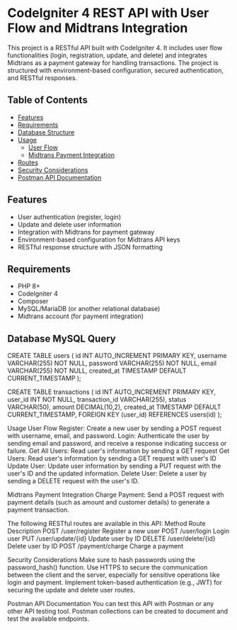 # CodeIgniter 4 REST API with User Flow and Midtrans Integration

This project is a RESTful API built with CodeIgniter 4. It includes user flow functionalities (login, registration, update, and delete) and integrates Midtrans as a payment gateway for handling transactions. The project is structured with environment-based configuration, secured authentication, and RESTful responses.

## Table of Contents

- [Features](#features)
- [Requirements](#requirements)
- [Database Structure](#database-structure)
- [Usage](#usage)
  - [User Flow](#user-flow)
  - [Midtrans Payment Integration](#midtrans-payment-integration)
- [Routes](#routes)
- [Security Considerations](#security-considerations)
- [Postman API Documentation](#postman-api-documentation)

## Features

- User authentication (register, login)
- Update and delete user information
- Integration with Midtrans for payment gateway
- Environment-based configuration for Midtrans API keys
- RESTful response structure with JSON formatting

## Requirements

- PHP 8+
- CodeIgniter 4
- Composer
- MySQL/MariaDB (or another relational database)
- Midtrans account (for payment integration)

## Database MySQL Query

CREATE TABLE users (
    id INT AUTO_INCREMENT PRIMARY KEY,
    username VARCHAR(255) NOT NULL,
    password VARCHAR(255) NOT NULL,
    email VARCHAR(255) NOT NULL,
    created_at TIMESTAMP DEFAULT CURRENT_TIMESTAMP
);

CREATE TABLE transactions (
    id INT AUTO_INCREMENT PRIMARY KEY,
    user_id INT NOT NULL,
    transaction_id VARCHAR(255),
    status VARCHAR(50),
    amount DECIMAL(10,2),
    created_at TIMESTAMP DEFAULT CURRENT_TIMESTAMP,
    FOREIGN KEY (user_id) REFERENCES users(id)
);

Usage
User Flow
Register: Create a new user by sending a POST request with username, email, and password.
Login: Authenticate the user by sending email and password, and receive a response indicating success or failure.
Get All Users: Read user's information by sending a GET request
Get Users: Read user's information by sending a GET request with user's ID
Update User: Update user information by sending a PUT request with the user's ID and the updated information.
Delete User: Delete a user by sending a DELETE request with the user's ID.

Midtrans Payment Integration
Charge Payment: Send a POST request with payment details (such as amount and customer details) to generate a payment transaction.

The following RESTful routes are available in this API:
Method	Route	Description
POST	/user/register	Register a new user
POST	/user/login	Login user
PUT	/user/update/{id}	Update user by ID
DELETE	/user/delete/{id}	Delete user by ID
POST	/payment/charge	Charge a payment

Security Considerations
Make sure to hash passwords using the password_hash() function.
Use HTTPS to secure the communication between the client and the server, especially for sensitive operations like login and payment.
Implement token-based authentication (e.g., JWT) for securing the update and delete user routes.

Postman API Documentation
You can test this API with Postman or any other API testing tool. Postman collections can be created to document and test the available endpoints.
